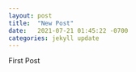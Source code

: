 ```yaml
---
layout: post
title:  "New Post"
date:   2021-07-21 01:45:22 -0700
categories: jekyll update
---
```

First Post
